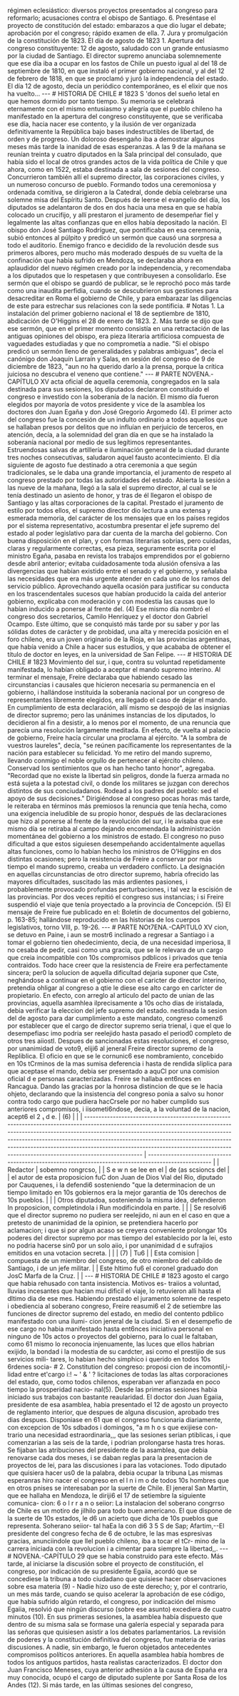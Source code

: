 régimen eclesiástico: diversos proyectos presentados al congreso para reformarlo; acusaciones contra el obispo de Santiago. 6. Preséntase el proyecto de constitución del estado: embarazos a que dio lugar el debate; aprobación por el congreso; rápido examen de ella. 7. Jura y promulgación de la constitución de 1823. El día de agosto de 1823 1. Apertura del congreso constituyente: 12 de agosto, saludado con un grande entusiasmo por la ciudad de Santiago. El director supremo anunciaba solemnemente que ese día iba a ocupar en los fastos de Chile un puesto igual al del 18 de septiembre de 1810, en que instaló el primer gobierno nacional, y al del 12 de febrero de 1818, en que se proclamó y juró la independencia del estado. El día 12 de agosto, decía un periódico contemporáneo, es el elixir que nos ha vuelto... --- # HISTORIA DE CHILE # 1823 S 'donos del sueño letal en que hemos dormido por tanto tiempo. Su memoria se celebrará eternamente con el mismo entusiasmo y alegría que el pueblo chileno ha manifestado en la apertura del congreso constituyente, que se verificaba ese día, hacia nacer ese contento, y la ilusión de ver organizada definitivamente la República bajo bases indestructibles de libertad, de orden y de progreso. Un doloroso desengaño iba a demostrar algunos meses más tarde la inanidad de esas esperanzas. A las 9 de la mañana se reunían treinta y cuatro diputados en la Sala principal del consulado, que había sido el local de otros grandes actos de la vida política de Chile y que ahora, como en 1522, estaba destinada a sala de sesiones del congreso. Concurrieron también allí el supremo director, las corporaciones civiles, y un numeroso concurso de pueblo. Formando todos una ceremoniosa y ordenada comitiva, se dirigieron a la Catedral, donde debía celebrarse una solemne misa del Espíritu Santo. Después de leerse el evangelio del día, los diputados se adelantaron de dos en dos hacia una mesa en que se había colocado un crucifijo, y allí prestaron el juramento de desempeñar fiel y legalmente las altas confianzas que en ellos había depositado la nación. El obispo don José Santiago Rodríguez, que pontificaba en esa ceremonia, subió entonces al púlpito y predicó un sermón que causó una sorpresa a todo el auditorio. Enemigo franco e decidido de la revolución desde sus primeros albores, pero mucho más moderado después de su vuelta de la confinación que había sufrido en Mendoza, se declaraba ahora en aplaudidor del nuevo régimen creado por la independencia, y recomendaba a los diputados que lo respetasen y que contribuyesen a consolidarlo. Ese sermón que el obispo se guardó de publicar, se le reprochó poco más tarde como una inaudita perfidia, cuando se descubrieron sus gestiones para desacreditar en Roma el gobierno de Chile, y para embarazar las diligencias de este para estrechar sus relaciones con la sede pontificia. # Notas 1. La instalación del primer gobierno nacional el 18 de septiembre de 1810, abdicación de O'Higgins el 28 de enero de 1823. 2. Más tarde se dijo que ese sermón, que en el primer momento consistía en una retractación de las antiguas opiniones del obispo, era pieza literaria artificiosa compuesta de vaguedades estudiadas y que no comprometía a nadie. "Si el obispo predicó un sermón lleno de generalidades y palabras ambiguas", decía el canónigo don Joaquín Larraín y Salas, en sesión del congreso de 9 de diciembre de 1823, "aun no ha querido darlo a la prensa, porque la crítica juiciosa no descubra el veneno que contiene." --- # PARTE NOVENA.-CAPÍTULO XV acta oficial de aquella ceremonia, congregados en la sala destinada para sus sesiones, los diputados declararon constituido el congreso e investido con la soberanía de la nación. El mismo día fueron elegidos por mayoría de votos presidente y vice de la asamblea los doctores don Juan Egaña y don José Gregorio Argomedo (4). El primer acto del congreso fue la concesión de un indulto ordinario a todos aquellos que se hallaban presos por delitos que no influían en perjuicio de terceros, en atención, decía, a la solemnidad del gran día en que se ha instalado la soberanía nacional por medio de sus legítimos representantes. Estruendosas salvas de artillería e iluminación general de la ciudad durante tres noches consecutivas, saludaron aquel fausto acontecimiento. El día siguiente de agosto fue destinado a otra ceremonia a que según tradicionales, se le daba una grande importancia, el juramento de respeto al congreso prestado por todas las autoridades del estado. Abierta la sesión a las nueve de la mañana, llegó a la sala el supremo director, al cual se le tenía destinado un asiento de honor, y tras de él llegaron el obispo de Santiago y las altas corporaciones de la capital. Prestado el juramento de estilo por todos ellos, el supremo director dio lectura a una extensa y esmerada memoria, del carácter de los mensajes que en los países regidos por el sistema representativo, acostumbra presentar el jefe supremo del estado al poder legislativo para dar cuenta de la marcha del gobierno. Con buena disposición en el plan, y con formas literarias sobrias, pero cuidadas, claras y regularmente correctas, esa pieza, seguramente escrita por el ministro Egaña, pasaba en revista los trabajos emprendidos por el gobierno desde abril anterior; evitaba cuidadosamente toda alusión ofensiva a las divergencias que habían existido entre el senado y el gobierno, y señalaba las necesidades que era más urgente atender en cada uno de los ramos del servicio público. Aprovechando aquella ocasión para justificar su conducta en los trascendentales sucesos que habían producido la caída del anterior gobierno, explicaba con moderación y con modestia las causas que lo habían inducido a ponerse al frente del. (4) Ese mismo día nombró el congreso dos secretarios, Camilo Henríquez y el doctor don Gabriel Ocampo. Este último, que se conquistó más tarde por su saber y por las sólidas dotes de carácter y de probidad, una alta y merecida posición en el foro chileno, era un joven originario de la Rioja, en las provincias argentinas, que había venido a Chile a hacer sus estudios, y que acababa de obtener el título de doctor en leyes, en la universidad de San Felipe. --- # HISTORIA DE CHILE # 1823 Movimiento del sur, i que, contra su voluntad repetidamente manifestada, lo habían obligado a aceptar el mando supremo interino. Al terminar el mensaje, Freire declaraba que habiendo cesado las circunstancias i causales que hicieron necesaria su permanencia en el gobierno, i hallándose instituida la soberanía nacional por un congreso de representantes libremente elegidos, era llegado el caso de dejar el mando. En cumplimiento de esta declaración, allí mismo se despojó de las insignias de director supremo; pero las unánimes instancias de los diputados, lo decidieron al fin a desistir, a lo menos por el momento, de una renuncia que parecía una resolución largamente meditada. En efecto, de vuelta al palacio de gobierno, Freire hacía circular una proclama al ejército. "A la sombra de vuestros laureles", decía, "se reúnen pacíficamente los representantes de la nación para establecer su felicidad. Yo me retiro del mando supremo, llevando conmigo el noble orgullo de pertenecer al ejército chileno. Conservad los sentimientos que os han hecho tanto honor", agregaba. "Recordad que no existe la libertad sin peligros, donde la fuerza armada no está sujeta a la potestad civil, o donde los militares se juzgan con derechos distintos de sus conciudadanos. Rodead a los padres del pueblo: sed el apoyo de sus decisiones." Dirigiéndose al congreso pocas horas más tarde, le reiteraba en términos más premiosos la renuncia que tenía hecha, como una exigencia ineludible de su propio honor, después de las declaraciones que hizo al ponerse al frente de la revolución del sur, i le avisaba que ese mismo día se retiraba al campo dejando encomendada la administración momentánea del gobierno a los ministros de estado. El congreso no puso dificultad a que estos siguiesen desempeñando accidentalmente aquellas altas funciones, como lo habían hecho los ministros de O’Higgins en dos distintas ocasiones; pero la resistencia de Freire a conservar por más tiempo el mando supremo, creaba un verdadero conflicto. La designación en aquellas circunstancias de otro director supremo, habría ofrecido las mayores dificultades, suscitado las más ardientes pasiones, i probablemente provocado profundas perturbaciones, i tal vez la escisión de las provincias. Por dos veces repitió el congreso sus instancias; i si Freire suspendió el viaje que tenía proyectado a la provincia de Concepción. (5) El mensaje de Freire fue publicado en el: Boletín de documentos del gobierno, p. 163-85; hallándose reproducido en las historias de los cuerpos legislativos, torno VIII, p. 19-26. --- # PARTE NOt7ENA.-CAPITUL0 XV cion, se detuvo en Paine, i aun se mostr6 inclinado a regresar a Santiago i a tomar el gobierno tien ohedecimiento, decia, de una necesidad imperiosa, ll no cesaba de pedir, casi como una gracia, que se le relevara de un cargo que creia incompatible con 10s compromisos pdblicos i privados que tenia contraidos. Todo hace creer que la resistencia de Freire era perfectamente sincera; per0 la solucion de aquella dificultad dejaria suponer que Cste, neghándose a continuar en el gobierno con el caricter de director interino, pretendia ohligar al congreso a qtie le diese ese alto cargo en carlcter de propietario. En efecto, con arreglo al articulo del pacto de unian de las provincias, aquella asamhlea ilprecisamente a 10s ocho dias de iristalada, debia verificar la eleccion del jefe supremo del estado. nestinada la sesion del de agosto para dar cumplimiento a este mandato, congreso comenz6 por establecer que el cargo de director supremo seria trienal, i que el que lo desempefiasc imo podria ser reelejido hasta pasado el period0 completo de otros tres aiiostl. Despues de sancionadas estas resoluciones, el congreso, por unanimidad de voto9, eliji6 al jeneral Freire director supremo de la Repliblica. El oficio en que se le cornunic6 ese nombramiento, concebido en 10s tCrminos de la mas sumisa deferencia i hasta de rendida sliplica para que aceptase el mando, debia ser presentado a aquCl por una comision oficial d e personas caracterizadas. Freire se hallaba ent6nces en Rancagua. Dando las gracias por la honrosa distincion de que se le hacia ohjeto, declarando que la insistencia del congreso ponia a salvo su honor contra todo cargo que pudiera hacCrsele por no haber cumplido sus anteriores compromisos, i iisometi6ndose, decia, a la voluntad de la nacion, acept6 el 2 ₁ d e. | (6) | | | -------------------------------------------------------------------------------------------------------------------------------------------------------------------------------------------------------------------------------------------------------------------------------------------------------------------------------------------------------------------------------------------------------------------------- | ---------------------------------------------------------------------------------------------------- | | Redactor | sobemno rongrcso, | | S e w n se lee en el | de (as scsioncs del | | el autor de esta proposicion fuC don Juan de Dios Vial del Rio, diputado por Cauquenes, i la defendi6 sosteniendo "que la determinacion de un tiempo limitado en 10s gobiernos era la mejor garantia de 10s derechos de 10s pueblos. | | | Otros diputadoa, sosteniendo la misma idea, defendieron In proposicion, completindola i Run modificindola en parte. | | | Se resolvi6 que el director supremo no pudiera ser reelejido, ni aun en el caso en que a pretesto de unanimidad de la opinion, se pretendiera hacerlo por aclamacion; i que si por algun acaso se creyera conveniente prolongar 10s poderes del director supremo por mas tiempo del establecido por la lei, esto no podria hacerse sin0 por un solo aiio, i por unanimidad d e sufrajios emitidos en una votacion secreta. | | | (7) | Tu6 | | Esta comision | compuesta de un miembro del congreso, de otro miembro del cabildo de Santiago, i de un jefe militar. | | Este hltimo fu6 el coronel graduado don JosC Marfa de la Cruz. | | --- # HISTORIA DE CHILE # 1823 agosto el cargo que habia rehusado con tanta insistencia. Motivos es- traiios a voluntad, lluvias incesantes que hacian mui dificil el viaje, lo retuvieron alli hasta el dltimo dia de ese mes. Habiendo prestado el juramento solemne de respeto i obediencia al soberano congreso, Freire reasumi6 el 2 de setiembre las funciones de director supremo del estado, en medio del contento pdblico manifestado con una ilumi- cion jeneral de la ciudad. Si en el desempefio de ese cargo no habia manifestado hasta ent6nces iniciativa personal en ninguno de 10s actos o proyectos del gobierno, para lo cual le faltaban, como 61 mismo lo reconocia injenuamente, las luces que ellos habrian exijido, la bondad i la modestia de su cardcter, asi como el prestijio de sus servicios mili- tares, lo habian hecho simphico i querido en todos 10s 6rdenes socia- # 2. Constitution del congreso: proposi cion de incomontil,i- lidad entre et'cargo i:! ~ ' &#x26; ' ? licitaciones de todas las altas corporaciones del estado, que, como todos chilenos, esperaban ver afianzada en poco tiempo la prosperidad nacio- nal(5). Desde las primeras sesiones habia iniciado sus trabajos con bastante reaularidad. El doctor don Juan Egaiia, presidente de esa asamblea, habia presentado el 12 de agosto un proyecto de reglamento interior, que despues de alguna discusion, aprobado tres dias despues. Disponiase en 61 que el congreso funcionaria diariamente, con excepcion de 10s sdbados i domingos, "a m h o s que exijiese con- trario una necesidad estraordinaria,,, que las sesiones serian ptiblicas, i que comenzarian a las seis de la tarde, i podrian prolongarse hasta tres horas. Se fijaban las atribuciones del presidente de la asamblea, que debia renovarse cada dos meses, i se daban reglas para la presentacion de proyectos de lei, para las discusiones i para las votaciones. Todo diputado que quisiera hacer us0 de la palabra, debia ocupar la tribuna Las mismas esperanras hiro nacer el congreso en el l n i m o de todos 10s hombres que en otros pnises se interesaban por la suerte de Chile. El jeneral San Martin, que ee hallaha en Mendoza, le diriji6 el 17 de setiembre la siguiente comunica- cion: 6 o l r r a n o seiior: La instalacion del soberano congrrso de Chile es un motiro de jilhilo para todo buen americano. El que dispone de la suerte de 10s estados, le d6 un acierto que dicha de 10s pueblos que representa. Soherano seiior- tal haEa la con di6 3 5 S de Sap; Afartim,--El presidente del congreso fecha de 6 de octubre, le las mas espresivas gracias, anunciindole que llel pueblo chileno, iba a tocar el tCr- mino de la carrera iniciada con la revolucion i a cimentar para siempre la libertad,,. --- # NOVENA.-CAPÍTULO 29 que se había construido para este efecto. Más tarde, al iniciarse la discusión sobre el proyecto de constitución, el congreso, por indicación de su presidente Egaiia, acordó que se concediese la tribuna a todo ciudadano que quisiese hacer observaciones sobre esa materia (9) - Nadie hizo uso de este derecho; y, por el contrario, un mes más tarde, cuando se quiso acelerar la aprobación de ese código, que había sufrido algún retardo, el congreso, por indicación del mismo Egaiia, resolvió que ningún discurso (sobre ese asunto) excediera de cuatro minutos (10). En sus primeras sesiones, la asamblea había dispuesto que dentro de su misma sala se formase una galería especial y separada para las señoras que quisiesen asistir a los debates parlamentarios. La revisión de poderes y la constitución definitiva del congreso, fue materia de varias discusiones. A nadie, sin embargo, le fueron objetados antecedentes compromisos políticos anteriores. En aquella asamblea había hombres de todos los antiguos partidos, hasta realistas caracterizados. El doctor don Juan Francisco Meneses, cuya anterior adhesión a la causa de España era muy conocida, ocupó el cargo de diputado suplente por Santa Rosa de los Andes (12). Si más tarde, en las últimas sesiones del congreso,